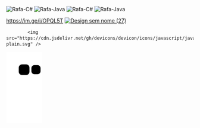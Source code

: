 <div style="display: inline_block"><br>
  <img align="center" alt="Rafa-C#" height="30" width="40" src="https://im.ge/i/OPQL5T">
  <img align="center" alt="Rafa-Java" height="30" width="40" src="https://cdn.jsdelivr.net/gh/devicons/devicon/icons/java/java-original-wordmark.svg">   
  <img align="center" alt="Rafa-C#" height="30" width="40" src="https://cdn.jsdelivr.net/gh/devicons/devicon/icons/javascript/javascript-plain.svg">
  <img align="center" alt="Rafa-Java" height="30" width="40" src="https://cdn.jsdelivr.net/gh/devicons/devicon/icons/java/java-original-wordmark.svg">   
  
  https://im.ge/i/OPQL5T
  [![Design sem nome (27)](https://i.im.ge/2022/08/29/OPQL5T.Design-sem-nome-27.png)](https://im.ge/i/OPQL5T)
  
            <img src="https://cdn.jsdelivr.net/gh/devicons/devicon/icons/javascript/javascript-plain.svg" />
          
  
  
          
</div>          

![snake gif](https://github.com/rafaelatech/rafaelatech/blob/output/github-contribution-grid-snake.svg)
